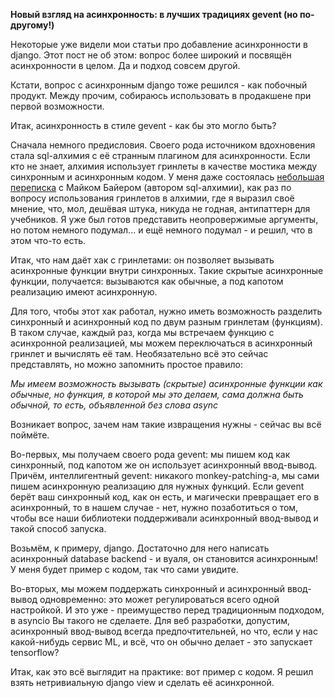 **Новый взгляд на асинхронность: в лучших традициях gevent (но по-другому!)**

Некоторые уже видели мои статьи про добавление асинхронности в django.
Этот пост не об этом: вопрос более широкий и посвящён асинхронности в целом. Да и подход совсем другой.

Кстати, вопрос с асинхронным django тоже решился - как побочный продукт. Между прочим, собираюсь использовать в продакшене при первой возможности.

Итак, асинхронность в стиле gevent - как бы это могло быть?

Сначала немного предисловия. Своего рода источником вдохновения стала sql-алхимия с её странным плагином для асинхронности. Если кто не знает, алхимия использует гринлеты в качестве мостика между синхронным и асинхронным кодом.
У меня даже состоялась [небольшая переписка](https://github.com/Bi-Coloured-Python-Rock-Snake/readme/issues/3) с Майком Байером (автором sql-алхимии), как раз по вопросу использования гринлетов в алхимии, где я выразил своё мнение, что, мол, дешёвая штука, никуда не годная, антипаттерн для учебников. Я уже был готов представить неопровержимые аргументы, но потом немного подумал... и ещё немного подумал - и решил, что в этом что-то есть.

Итак, что нам даёт хак с гринлетами: он позволяет вызывать асинхронные функции внутри синхронных. Такие скрытые асинхронные функции, получается: вызываются как обычные, а под капотом реализацию имеют асинхронную. 

Для того, чтобы этот хак работал, нужно иметь возможность разделить синхронный и асинхронный код по двум разным гринлетам (функциям). В таком случае, каждый раз, когда мы встречаем функцию с асинхронной реализацией, мы можем переключаться в асинхронный гринлет и вычислять её там. Необязательно всё это сейчас представлять, но можно запомнить простое правило:

*Мы имеем возможность вызывать (скрытые) асинхронные функции как обычные, но функция, в которой мы это делаем, сама должна быть обычной, то есть, объявленной без слова async*

Возникает вопрос, зачем нам такие извращения нужны - сейчас вы всё поймёте.

Во-первых, мы получаем своего рода gevent: мы пишем код как синхронный, под капотом же он использует асинхронный ввод-вывод. Причём, интеллигентный gevent: никакого monkey-patching-а, мы сами пишем асинхронную реализацию для нужных
функций. Если gevent берёт ваш синхронный код, как он есть, и магически превращает его в асинхронный, то в нашем случае - нет, нужно позаботиться о том, чтобы все наши библиотеки поддерживали асинхронный ввод-вывод и такой способ запуска.

Возьмём, к примеру, django. Достаточно для него написать асинхронный database backend - и вуаля, он становится асинхронным! У меня будет пример с кодом, так что сами увидите.

Во-вторых, мы можем поддержать синхронный и асинхронный ввод-вывод одновременно: это может регулироваться всего одной настройкой. И это уже - преимущество перед традиционным подходом, в asyncio Вы такого не сделаете. Для веб разработки, допустим, асинхронный ввод-вывод всегда предпочтительней, но что, если у нас какой-нибудь сервис ML, и всё, что он обычно делает - это запускает tensorflow?

Итак, как это всё выглядит на практике: вот пример с кодом. Я решил взять нетривиальную django view и сделать её асинхронной.